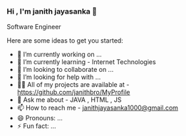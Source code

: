 ### Hi , I'm janith jayasanka 👋

Software Engineer

Here are some ideas to get you started:

- 🔭 I’m currently working on ...
- 🌱 I’m currently learning - Internet Technologies
- 👯 I’m looking to collaborate on ...
- 🤔 I’m looking for help with ...
- 👨‍💻 All of my projects are available at - https://github.com/janithbro/MyProfile
- 💬 Ask me about - JAVA , HTML , JS
- 📫 How to reach me - janithjayasanka1000@gmail.com
- 😄 Pronouns: ...
- ⚡ Fun fact: ...
<!--
**janithbro/janithbro** is a ✨ _special_ ✨ repository because its `README.md` (this file) appears on your GitHub profile.

Here are some ideas to get you started:

- 🔭 I’m currently working on ...
- 🌱 I’m currently learning ...
- 👯 I’m looking to collaborate on ...
- 🤔 I’m looking for help with ...
- 💬 Ask me about ...
- 📫 How to reach me: ...
- 😄 Pronouns: ...
- ⚡ Fun fact: ...
-->
